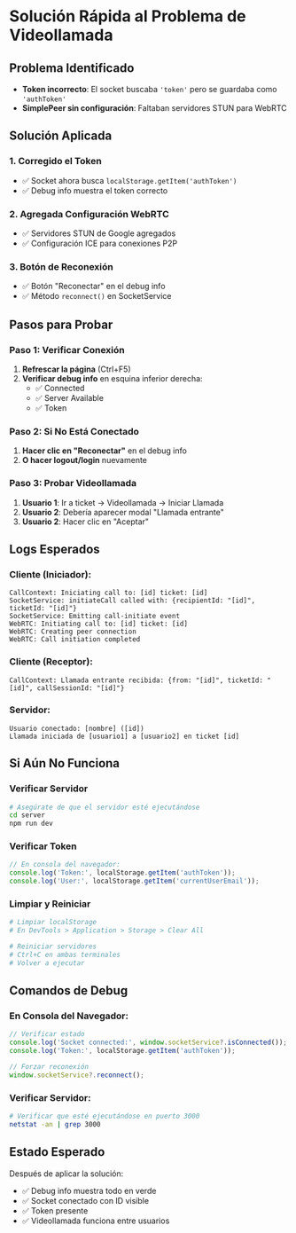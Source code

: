 # Solución Rápida al Problema de Videollamada

## Problema Identificado

- **Token incorrecto**: El socket buscaba `'token'` pero se guardaba como `'authToken'`
- **SimplePeer sin configuración**: Faltaban servidores STUN para WebRTC

## Solución Aplicada

### 1. Corregido el Token

- ✅ Socket ahora busca `localStorage.getItem('authToken')`
- ✅ Debug info muestra el token correcto

### 2. Agregada Configuración WebRTC

- ✅ Servidores STUN de Google agregados
- ✅ Configuración ICE para conexiones P2P

### 3. Botón de Reconexión

- ✅ Botón "Reconectar" en el debug info
- ✅ Método `reconnect()` en SocketService

## Pasos para Probar

### Paso 1: Verificar Conexión

1. **Refrescar la página** (Ctrl+F5)
2. **Verificar debug info** en esquina inferior derecha:
   - ✅ Connected
   - ✅ Server Available
   - ✅ Token

### Paso 2: Si No Está Conectado

1. **Hacer clic en "Reconectar"** en el debug info
2. **O hacer logout/login** nuevamente

### Paso 3: Probar Videollamada

1. **Usuario 1**: Ir a ticket → Videollamada → Iniciar Llamada
2. **Usuario 2**: Debería aparecer modal "Llamada entrante"
3. **Usuario 2**: Hacer clic en "Aceptar"

## Logs Esperados

### Cliente (Iniciador):

```
CallContext: Iniciating call to: [id] ticket: [id]
SocketService: initiateCall called with: {recipientId: "[id]", ticketId: "[id]"}
SocketService: Emitting call-initiate event
WebRTC: Initiating call to: [id] ticket: [id]
WebRTC: Creating peer connection
WebRTC: Call initiation completed
```

### Cliente (Receptor):

```
CallContext: Llamada entrante recibida: {from: "[id]", ticketId: "[id]", callSessionId: "[id]"}
```

### Servidor:

```
Usuario conectado: [nombre] ([id])
Llamada iniciada de [usuario1] a [usuario2] en ticket [id]
```

## Si Aún No Funciona

### Verificar Servidor

```bash
# Asegúrate de que el servidor esté ejecutándose
cd server
npm run dev
```

### Verificar Token

```javascript
// En consola del navegador:
console.log('Token:', localStorage.getItem('authToken'));
console.log('User:', localStorage.getItem('currentUserEmail'));
```

### Limpiar y Reiniciar

```bash
# Limpiar localStorage
# En DevTools > Application > Storage > Clear All

# Reiniciar servidores
# Ctrl+C en ambas terminales
# Volver a ejecutar
```

## Comandos de Debug

### En Consola del Navegador:

```javascript
// Verificar estado
console.log('Socket connected:', window.socketService?.isConnected());
console.log('Token:', localStorage.getItem('authToken'));

// Forzar reconexión
window.socketService?.reconnect();
```

### Verificar Servidor:

```bash
# Verificar que esté ejecutándose en puerto 3000
netstat -an | grep 3000
```

## Estado Esperado

Después de aplicar la solución:

- ✅ Debug info muestra todo en verde
- ✅ Socket conectado con ID visible
- ✅ Token presente
- ✅ Videollamada funciona entre usuarios
